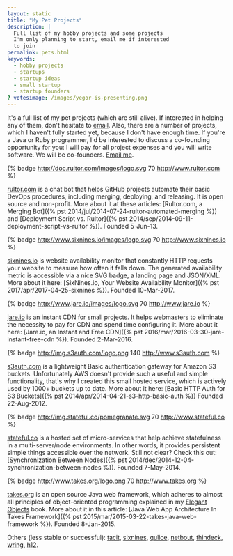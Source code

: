```yaml
---
layout: static
title: "My Pet Projects"
description: |
  Full list of my hobby projects and some projects
  I'm only planning to start, email me if interested
  to join
permalink: pets.html
keywords:
  - hobby projects
  - startups
  - startup ideas
  - small startup
  - startup founders
? votesimage: /images/yegor-is-presenting.png
---
```


It's a full list of my pet projects (which are still alive). If interested
in helping any of them, don't hesitate to [email](mailto:pets@yegor256.com).
Also, there are a number of projects, which I haven't fully started yet,
because I don't have enough time. If you're a Java or Ruby programmer, I'd be
interested to discuss a co-founding opportunity for you: I will pay for
all project expenses and you will write software. We will be co-founders.
[Email me](mailto:cofounder@yegor256.com).

{% badge http://doc.rultor.com/images/logo.svg 70 http://www.rultor.com %}

[rultor.com](http://www.jare.io) is a chat bot that helps GitHub projects automate
their basic DevOps procedures, including merging, deploying, and
releasing. It is open source and non-profit. More about it at these
articles: [Rultor.com, a Merging Bot]({% pst 2014/jul/2014-07-24-rultor-automated-merging %})
and [Deployment Script vs. Rultor]({% pst 2014/sep/2014-09-11-deployment-script-vs-rultor %}).
Founded 5-Jun-13.

{% badge http://www.sixnines.io/images/logo.svg 70 http://www.sixnines.io %}

[sixnines.io](http://www.sixnines.io) is website availability monitor
that constantly HTTP requests your website to measure how often
it falls down. The generated availability metric is accessible via
a nice SVG badge, a landing page and JSON/XML. More about it here:
[SixNines.io, Your Website Availability Monitor]({% pst 2017/apr/2017-04-25-sixnines %}).
Founded 10-Mar-2017.

{% badge http://www.jare.io/images/logo.svg 70 http://www.jare.io %}

[jare.io](http://www.jare.io) is an instant CDN for small projects. It
helps webmasters to eliminate the necessity to pay for CDN and spend time
configuring it. More about it here:
[Jare.io, an Instant and Free CDN]({% pst 2016/mar/2016-03-30-jare-instant-free-cdn %}).
Founded 2-Mar-2016.

{% badge http://img.s3auth.com/logo.png 140 http://www.s3auth.com %}

[s3auth.com](http://www.s3auth.com) is a lightweight Basic authentication
gateway for Amazon S3 buckets. Unfortunately AWS doesn't provide such
a useful and simple functionality, that's why I created this small hosted
service, which is actively used by 1000+ buckets up to date.
More about it here: [Basic HTTP Auth for S3 Buckets]({% pst 2014/apr/2014-04-21-s3-http-basic-auth %})
Founded 22-Aug-2012.

{% badge http://img.stateful.co/pomegranate.svg 70 http://www.stateful.co %}

[stateful.co](http://www.stateful.co) is a hosted set of micro-services
that help achieve statefulness in a multi-server/node environments. In other
words, it provides persistent simple things accessible over the network.
Still not clear? Check this out:
[Synchronization Between Nodes]({% pst 2014/dec/2014-12-04-synchronization-between-nodes %}).
Founded 7-May-2014.

{% badge http://www.takes.org/logo.png 70 http://www.takes.org %}

[takes.org](http://www.takes.org) is an open source Java web framework,
which adheres to almost all principles of object-oriented programming
explained in my [Elegant Objects](/elegant-objects.html) book.
More about it in this article:
[Java Web App Architecture In Takes Framework]({% pst 2015/mar/2015-03-22-takes-java-web-framework %}).
Founded 8-Jan-2015.

Others (less stable or successful):
[tacit](https://github.com/yegor256/tacit),
[sixnines](http://www.sixnines.io),
[qulice](https://github.com/teamed/qulice),
[netbout](http://www.netbout.com),
[thindeck](http://www.thindeck.com),
[wring](http://www.wring.io),
[h12](http://www.h12.co).

